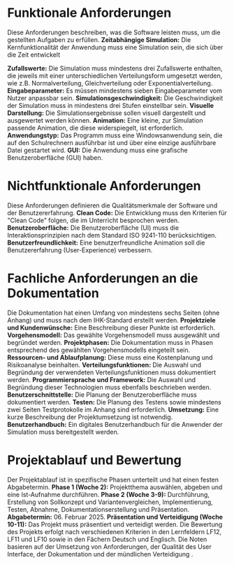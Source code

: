 # Funktionale Anforderungen
Diese Anforderungen beschreiben, was die Software leisten muss, um die gestellten Aufgaben zu erfüllen.
**Zeitabhängige Simulation:** Die Kernfunktionalität der Anwendung muss eine Simulation sein, die sich über die Zeit entwickelt

**Zufallswerte:** Die Simulation muss mindestens drei Zufallswerte enthalten, die jeweils mit einer unterschiedlichen Verteilungsform umgesetzt werden, wie z.B. Normalverteilung, Gleichverteilung oder Exponentialverteilung.
**Eingabeparameter:** Es müssen mindestens sieben Eingabeparameter vom Nutzer anpassbar sein.
**Simulationsgeschwindigkeit:** Die Geschwindigkeit der Simulation muss in mindestens drei Stufen einstellbar sein.
**Visuelle Darstellung:** Die Simulationsergebnisse sollen visuell dargestellt und ausgewertet werden können.
**Animation:** Eine kleine, zur Simulation passende Animation, die diese widerspiegelt, ist erforderlich.
**Anwendungstyp:** Das Programm muss eine Windowsanwendung sein, die auf den Schulrechnern ausführbar ist und über eine einzige ausführbare Datei gestartet wird.
**GUI:** Die Anwendung muss eine grafische Benutzeroberfläche (GUI) haben.
# Nichtfunktionale Anforderungen
Diese Anforderungen definieren die Qualitätsmerkmale der Software und der Benutzererfahrung.
**Clean Code:** Die Entwicklung muss den Kriterien für "Clean Code" folgen, die im Unterricht besprochen werden.
**Benutzeroberfläche:** Die Benutzeroberfläche (UI) muss die Interaktionsprinzipien nach dem Standard ISO 9241-110 berücksichtigen.
**Benutzerfreundlichkeit:** Eine benutzerfreundliche Animation soll die Benutzererfahrung (User-Experience) verbessern.
# Fachliche Anforderungen an die Dokumentation
Die Dokumentation hat einen Umfang von mindestens sechs Seiten (ohne Anhang) und muss nach dem IHK-Standard erstellt werden.
**Projektziele und Kundenwünsche:** Eine Beschreibung dieser Punkte ist erforderlich.
**Vorgehensmodell:** Das gewählte Vorgehensmodell muss ausgewählt und begründet werden.
**Projektphasen:** Die Dokumentation muss in Phasen entsprechend des gewählten Vorgehensmodells eingeteilt sein.
**Ressourcen- und Ablaufplanung:** Diese muss eine Kostenplanung und Risikoanalyse beinhalten.
**Verteilungsfunktionen:** Die Auswahl und Begründung der verwendeten Verteilungsfunktionen muss dokumentiert werden.
**Programmiersprache und Framework:** Die Auswahl und Begründung dieser Technologien muss ebenfalls beschrieben werden.
**Benutzerschnittstelle:** Die Planung der Benutzeroberfläche muss dokumentiert werden.
**Testen:** Die Planung des Testens sowie mindestens zwei Seiten Testprotokolle im Anhang sind erforderlich.
**Umsetzung:** Eine kurze Beschreibung der Projektumsetzung ist notwendig.
**Benutzerhandbuch:** Ein digitales Benutzerhandbuch für die Anwender der Simulation muss bereitgestellt werden.
# Projektablauf und Bewertung
Der Projektablauf ist in spezifische Phasen unterteilt und hat einen festen Abgabetermin.
**Phase 1 (Woche 2):** Projektthema auswählen, abgeben und eine Ist-Aufnahme durchführen.
**Phase 2 (Woche 3-9):** Durchführung, Erstellung von Sollkonzept und Variantenvergleichen, Implementierung, Testen, Abnahme, Dokumentationserstellung und Präsentation.
**Abgabetermin:** 06. Februar 2025.
**Präsentation und Verteidigung (Woche 10-11):** Das Projekt muss präsentiert und verteidigt werden.
Die Bewertung des Projekts erfolgt nach verschiedenen Kriterien in den Lernfeldern LF12, LF11 und LF10 sowie in den Fächern Deutsch und Englisch. Die Noten basieren auf der Umsetzung von Anforderungen, der Qualität des User Interface, der Dokumentation und der mündlichen Verteidigung .

